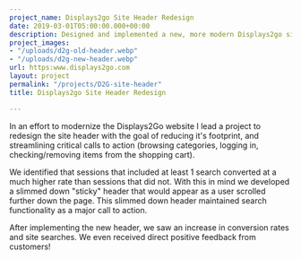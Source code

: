 ```yaml
---
project_name: Displays2go Site Header Redesign
date: 2019-03-01T05:00:00.000+00:00
description: Designed and implemented a new, more modern Displays2go site header.
project_images:
- "/uploads/d2g-old-header.webp"
- "/uploads/d2g-new-header.webp"
url: https:www.displays2go.com
layout: project
permalink: "/projects/D2G-site-header"
title: Displays2go Site Header Redesign

---
```

In an effort to modernize the Displays2Go website I lead a project to redesign the site header with the goal of reducing it's footprint, and streamlining critical calls to action (browsing categories, logging in, checking/removing items from the shopping cart).

We identified that sessions that included at least 1 search converted at a much higher rate than sessions that did not. With this in mind we developed a slimmed down "sticky" header that would appear as a user scrolled further down the page. This slimmed down header maintained search functionality as a major call to action.

After implementing the new header, we saw an increase in conversion rates and site searches. We even received direct positive feedback from customers!
